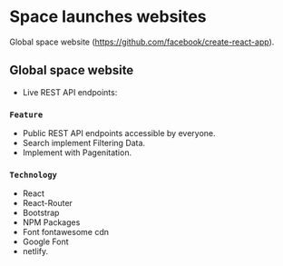 # Space launches websites

Global space website (https://github.com/facebook/create-react-app).

## Global space website

* Live REST API endpoints:

### `Feature`

* Public REST API endpoints accessible by everyone.
* Search implement Filtering Data.
* Implement with Pagenitation.

### `Technology`

* React
* React-Router
* Bootstrap
* NPM Packages
* Font fontawesome cdn
* Google Font
* netlify.

